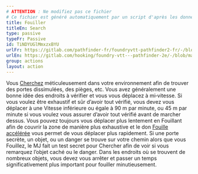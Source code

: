 ```yaml
---
# ATTENTION : Ne modifiez pas ce fichier
# Ce fichier est généré automatiquement par un script d'après les données du module Foundry VTT officiel et de sa traduction
title: Fouiller
titleEn: Search
type: passive
typeFr: Passive
id: TiNDYUGlMmxzxBYU
urlFr: https://gitlab.com/pathfinder-fr/foundryvtt-pathfinder2-fr/-/blob/master/data/actions/TiNDYUGlMmxzxBYU.htm
urlEn: https://gitlab.com/hooking/foundry-vtt---pathfinder-2e/-/blob/master/packs/data/actions.db/search.json
group: actions
layout: action
---
```

Vous [Cherchez](chercher.md) méticuleusement dans votre environnement afin de trouver des portes dissimulées, des pièges, etc. Vous avez généralement une bonne idée des endroits à vérifier et vous vous déplacez à mi‑vitesse. Si vous voulez être exhaustif et sûr d’avoir tout vérifié, vous devez vous déplacer à une Vitesse inférieure ou égale à 90 m par minute, ou 45 m par minute si vous voulez vous assurer d’avoir tout vérifié avant de marcher dessus. Vous pouvez toujours vous déplacer plus lentement en Fouillant afin de couvrir la zone de manière plus exhaustive et le don [Fouille accélérée](../feats/fouille-accélérée.md) vous permet de vous déplacer plus rapidement. Si une porte secrète, un objet, ou un danger se trouve sur votre chemin alors que vous Fouillez, le MJ fait un test secret pour Chercher afin de voir si vous remarquez l’objet caché ou le danger. Dans les endroits où se trouvent de nombreux objets, vous devez vous arrêter et passer un temps significativement plus important pour fouiller minutieusement.


